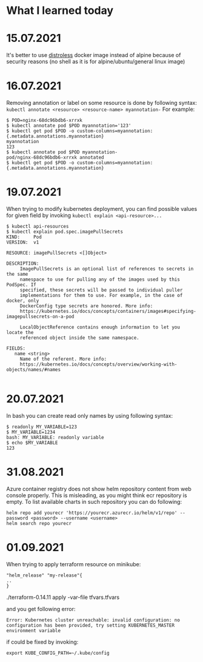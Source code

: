 What I learned today
=======================
# 15.07.2021
It's better to use [distroless](https://github.com/GoogleContainerTools/distroless) docker image instead of alpine because of security reasons (no shell as it is for alpine/ubuntu/general linux image)

# 16.07.2021
Removing annotation or label on some resource is done by following syntax:
```kubectl annotate <resource> <resource-name> myannotation-```
For example:
```
$ POD=nginx-68dc96bdb6-xrrxk
$ kubectl annotate pod $POD myannotation='123'
$ kubectl get pod $POD -o custom-columns=myannotation:{.metadata.annotations.myannotation}
myannotation
123
$ kubectl annotate pod $POD myannotation-
pod/nginx-68dc96bdb6-xrrxk annotated
$ kubectl get pod $POD -o custom-columns=myannotation:{.metadata.annotations.myannotation}
```

# 19.07.2021
When trying to modify kubernetes deployment, you can find possible values for given field by invoking ```kubectl explain <api-resource>...``` 
```
$ kubectl api-resources
$ kubectl explain pod.spec.imagePullSecrets      
KIND:     Pod
VERSION:  v1

RESOURCE: imagePullSecrets <[]Object>

DESCRIPTION:
     ImagePullSecrets is an optional list of references to secrets in the same
     namespace to use for pulling any of the images used by this PodSpec. If
     specified, these secrets will be passed to individual puller
     implementations for them to use. For example, in the case of docker, only
     DockerConfig type secrets are honored. More info:
     https://kubernetes.io/docs/concepts/containers/images#specifying-imagepullsecrets-on-a-pod

     LocalObjectReference contains enough information to let you locate the
     referenced object inside the same namespace.

FIELDS:
   name	<string>
     Name of the referent. More info:
     https://kubernetes.io/docs/concepts/overview/working-with-objects/names/#names


```
# 20.07.2021
In bash you can create read only names by using following syntax:
```
$ readonly MY_VARIABLE=123
$ MY_VARIABLE=1234
bash: MY_VARIABLE: readonly variable
$ echo $MY_VARIABLE
123
```
# 31.08.2021
Azure container registry does not show helm repository content from web console properly. This is misleading, as you might think ecr repository is empty. 
To list available charts in such repository you can do following:
```
helm repo add yourecr 'https://yourecr.azurecr.io/helm/v1/repo' --password <password> --username <username>
helm search repo yourecr
```

# 01.09.2021
When trying to apply terraform resource on minikube: 
```
"helm_release" "my-release"{
..
}
```
./terraform-0.14.11 apply -var-file tfvars.tfvars 

and you get following error:
```
Error: Kubernetes cluster unreachable: invalid configuration: no configuration has been provided, try setting KUBERNETES_MASTER environment variable
```
if could be fixed by invoking:
```
export KUBE_CONFIG_PATH=~/.kube/config
```
